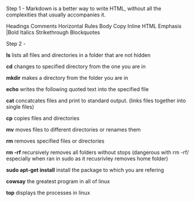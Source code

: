 Step 1 - Markdown is a better way to write HTML, without all the complexities that usually accompanies it.

Headings
Comments
Horizontal Rules
Body Copy
Inline HTML
Emphasis
|Bold
Italics
Strikethrough
Blockquotes

Step 2 - 

**ls** lists all files and directories in a folder that are not hidden

**cd** changes to specified directory from the one you are in

**mkdir** makes a directory from the folder you are in

**echo** writes the following quoted text into the specified file

**cat** concatcates files and print to standard output. (links files together into single files)

**cp** copies files and directories

**mv** moves files to different directories or renames them

**rm** removes specified files or directories

**rm -rf** recursively removes all folders without stops (dangerous with rm -rf/ especially when ran in sudo as it recusrivley removes home folder)

**sudo apt-get install** install the package to which you are refering

**cowsay** the greatest program in all of linux

**top** displays the processes in linux



  






